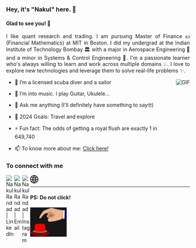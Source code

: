 ### Hey, it's "Nakul" here. 👋

#### Glad to see you! 🤩

<div style="text-align: justify"> 

I like quant research and trading. I am pursuing Master of Finance 💵 (Financial Mathematics) at MIT in Boston. I did my undergrad at the Indian Institute of Technology Bombay 🏛 with a major in Aerospace Engineering 🚀 and a minor in Systems & Control Engineering 🤖.
I'm a passionate learner who's always willing to learn and work across multiple domains 💡.
I love to explore new technologies and leverage them to solve real-life problems ✨.
</div>

<img align="right" height="270px" alt="GIF" src="https://i.pinimg.com/originals/e4/26/70/e426702edf874b181aced1e2fa5c6cde.gif" />

- 🤿 I’m a licensed scuba diver and a sailor

- 🎸 I’m into music. I play Guitar, Ukulele...

- 💬 Ask me anything (I'll definitely have something to say🤓)

- 🥅 2024 Goals: Travel and explore

- ⚡ Fun fact: The odds of getting a royal flush are exactly 1 in 649,740

- 📫 To know more about me: [Click here!](https://nakulrandad.com/) 

### To connect with me
<div>
 
 [<img align="left" alt="Nakul Randad | LinkedIn" width="22px" src="https://cdn.jsdelivr.net/npm/simple-icons@v3/icons/linkedin.svg" />](https://linkedin.com/in/nakulrandad/)

 [<img align="left" alt="Nakul Randad | Email" width="22px" src="https://cdn.jsdelivr.net/npm/simple-icons@v3/icons/gmail.svg" />](mailto:nakulrandad@gmail.com)

 [<img align="left" alt="Nakul Randad | Instagram" width="22px" src="https://cdn.jsdelivr.net/npm/simple-icons@v3/icons/instagram.svg" />](https://www.instagram.com/nakulrandad)

 [<img align="left" alt="Nakul Randad | Website" width="22px" src="https://github.com/nakulrandad/nakulrandad/blob/master/assets/site.svg" />](https://nakulrandad.com/)

</div>

<br>

---

#### PS: **Do not click!**

[<img alt="GIF" src="https://github.com/nakulrandad/nakulrandad/blob/master/assets/do_not_press.gif?raw=1" width="100px" />](https://www.youtube.com/watch?v=dQw4w9WgXcQ)

<!-- flag{How_bored_or_curious_does_one_need_to_be_to_actually_read_this_README... lol!} -->
